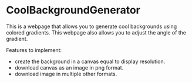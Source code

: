 # CoolBackgroundGenerator

This is a webpage that allows you to generate cool backgrounds using colored gradients.
This webpage also allows you to adjust the angle of the gradient.

Features to implement:

- create the background in a canvas equal to display resolution.
- download canvas as an image in png format.
- download image in multiple other formats.